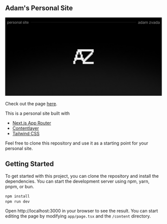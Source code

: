 ## Adam's Personal Site

![og](./public/og.png)

Check out the page [here](https://adamzvada.com).

This is a personal site built with 
- [Next.js App Router](https://nextjs.org/)
- [Contentlayer](https://contentlayer.dev/)
- [Tailwind CSS](https://tailwindcss.com/)

Feel free to clone this repository and use it as a starting point for your personal site.

## Getting Started

To get started with this project, you can clone the repository and install the dependencies. You can start the development server using npm, yarn, pnpm, or bun.

```bash
npm install
npm run dev
``````

Open http://localhost:3000 in your browser to see the result. You can start editing the page by modifying `app/page.tsx` and the `/content` directory.
